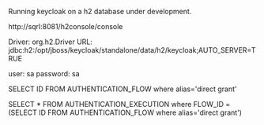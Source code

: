 Running keycloak on a h2 database under development.

http://sqrl:8081/h2console/console


Driver: org.h2.Driver
URL: jdbc:h2:/opt/jboss/keycloak/standalone/data/h2/keycloak;AUTO_SERVER=TRUE

user: sa
password: sa



SELECT ID FROM AUTHENTICATION_FLOW where alias='direct grant'

SELECT * FROM AUTHENTICATION_EXECUTION where FLOW_ID = (SELECT ID FROM AUTHENTICATION_FLOW where alias='direct grant')


